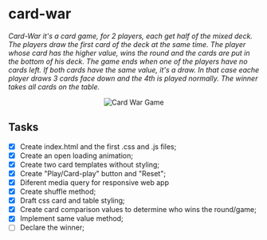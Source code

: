 # card-war

_Card-War it's a card game, for 2 players, each get half of the mixed deck._
_The players draw the first card of the deck at the same time._
_The player whose card has the higher value, wins the round and the cards are put in the bottom of his deck._
_The game ends when one of the players have no cards left._
_If both cards have the same value, it's a draw. In that case eache player draws 3 cards face down and the 4th is played normally._
_The winner takes all cards on the table._

<p align="center">
  <img src="https://cdn.shopify.com/s/files/1/1788/4029/files/Picture_1_large.png?v=1568908278" alt="Card War Game">
</p>

## Tasks

- [x] Create index.html and the first .css and .js files;
- [x] Create an open loading animation;
- [x] Create two card templates without styling;
- [x] Create "Play/Card-play" button and "Reset";
- [x] Diferent media query for responsive web app
- [x] Create shuffle method;
- [x] Draft css card and table styling;
- [x] Create card comparison values to determine who wins the round/game;
- [x] Implement same value method;
- [ ] Declare the winner;

